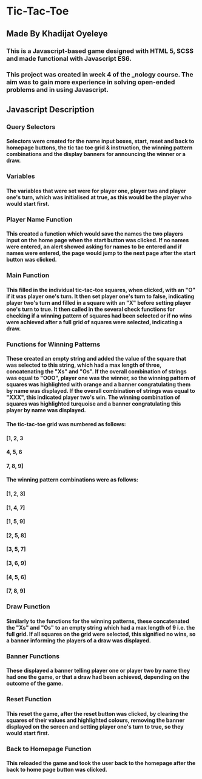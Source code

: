 # Tic-Tac-Toe
## Made By Khadijat Oyeleye

### This is a Javascript-based game designed with HTML 5, SCSS and made functional with Javascript ES6.

### This project was created in week 4 of the _nology course. The aim was to gain more experience in solving open-ended problems and in using Javascript.

## Javascript Description

### Query Selectors
#### Selectors were created for the name input boxes, start, reset and back to homepage buttons, the tic tac toe grid & instruction, the winning pattern combinations and the display banners for announcing the winner or a draw.

### Variables
#### The variables that were set were for player one, player two and player one's turn, which was initialised at true, as this would be the player who would start first.

### Player Name Function
#### This created a function which would save the names the two players input on the home page when the start button was clicked. If no names were entered, an alert showed asking for names to be entered and if names were entered, the page would jump to the next page after the start button was clicked.

### Main Function
#### This filled in the individual tic-tac-toe squares, when clicked, with an "O" if it was player one's turn. It then set player one's turn to false, indicating player two's turn and filled in a square with an "X" before setting player one's turn to true. It then called in the several check functions for checking if a winning pattern of squares had been selected or if no wins were achieved after a full grid of squares were selected, indicating a draw.

### Functions for Winning Patterns
#### These created an empty string and added the value of the square that was selected to this string, which had a max length of three, concatenating the "Xs" and "Os". If the overall combination of strings was equal to "OOO", player one was the winner, so the winning pattern of squares was highlighted with orange and a banner congratulating them by name was displayed. If the overall combination of strings was equal to "XXX", this indicated player two's win. The winning combination of squares was highlighted turquoise and a banner congratulating this player by name was displayed.
#### The tic-tac-toe grid was numbered as follows:
#### [1, 2, 3
####  4, 5, 6
####  7, 8, 9]
#### The winning pattern combinations were as follows:
#### [1, 2, 3]
#### [1, 4, 7]
#### [1, 5, 9]
#### [2, 5, 8]
#### [3, 5, 7]
#### [3, 6, 9]
#### [4, 5, 6]
#### [7, 8, 9]

### Draw Function
#### Similarly to the functions for the winning patterns, these concatenated the "Xs" and "Os" to an empty string which had a max length of 9 i.e. the full grid. If all squares on the grid were selected, this signified no wins, so a banner informing the players of a draw was displayed.

### Banner Functions
#### These displayed a banner telling player one or player two by name they had one the game, or that a draw had been achieved, depending on the outcome of the game.

### Reset Function
#### This reset the game, after the reset button was clicked, by clearing the squares of their values and highlighted colours, removing the banner displayed on the screen and setting player one's turn to true, so they would start first.

### Back to Homepage Function
#### This reloaded the game and took the user back to the homepage after the back to home page button was clicked.